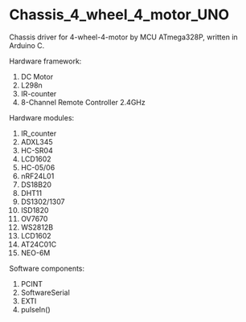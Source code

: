 # Chassis_4_wheel_4_motor_UNO
Chassis driver for 4-wheel-4-motor by MCU ATmega328P, written in Arduino C.

Hardware framework:
1. DC Motor
2. L298n
3. IR-counter
4. 8-Channel Remote Controller 2.4GHz

Hardware modules:
1. IR_counter
2. ADXL345
3. HC-SR04
4. LCD1602
5. HC-05/06
6. nRF24L01
7. DS18B20
8. DHT11
9. DS1302/1307
10. ISD1820
11. OV7670
12. WS2812B
13. LCD1602
14. AT24C01C
15. NEO-6M

Software components:
1. PCINT
2. SoftwareSerial
3. EXTI
4. pulseIn()
